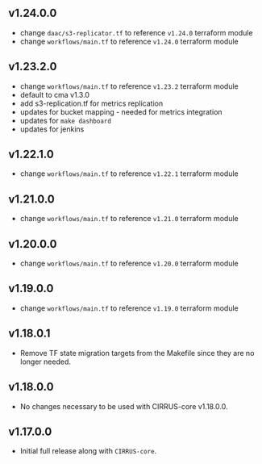 ## v1.24.0.0

* change `daac/s3-replicator.tf` to reference `v1.24.0` terraform module
* change `workflows/main.tf` to reference `v1.24.0` terraform module

## v1.23.2.0

* change `workflows/main.tf` to reference `v1.23.2` terraform module
* default to cma v1.3.0
* add s3-replication.tf for metrics replication
* updates for bucket mapping - needed for metrics integration
* updates for `make dashboard`
* updates for jenkins

## v1.22.1.0

* change `workflows/main.tf` to reference `v1.22.1` terraform module

## v1.21.0.0

* change `workflows/main.tf` to reference `v1.21.0` terraform module

## v1.20.0.0

* change `workflows/main.tf` to reference `v1.20.0` terraform module

## v1.19.0.0

* change `workflows/main.tf` to reference `v1.19.0` terraform module

## v1.18.0.1

* Remove TF state migration targets from the Makefile since they are
  no longer needed.

## v1.18.0.0

* No changes necessary to be used with CIRRUS-core v1.18.0.0.

## v1.17.0.0

* Initial full release along with `CIRRUS-core`.
